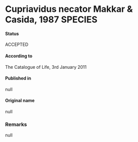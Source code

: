 # Cupriavidus necator Makkar & Casida, 1987 SPECIES

#### Status
ACCEPTED

#### According to
The Catalogue of Life, 3rd January 2011

#### Published in
null

#### Original name
null

### Remarks
null